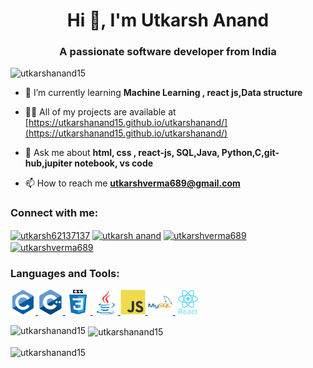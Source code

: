 <h1 align="center">Hi 👋, I'm Utkarsh Anand</h1>
<h3 align="center">A passionate software developer from India</h3>

<p align="left"> <img src="https://komarev.com/ghpvc/?username=utkarshanand15&label=Profile%20views&color=0e75b6&style=flat" alt="utkarshanand15" /> </p>

- 🌱 I’m currently learning **Machine Learning , react js,Data structure**

- 👨‍💻 All of my projects are available at [https://utkarshanand15.github.io/utkarshanand/](https://utkarshanand15.github.io/utkarshanand/)

- 💬 Ask me about **html, css , react-js, SQL,Java, Python,C,git-hub,jupiter notebook, vs code**

- 📫 How to reach me **utkarshverma689@gmail.com**

<h3 align="left">Connect with me:</h3>
<p align="left">
<a href="https://twitter.com/utkarsh62137137" target="blank"><img align="center" src="https://raw.githubusercontent.com/rahuldkjain/github-profile-readme-generator/master/src/images/icons/Social/twitter.svg" alt="utkarsh62137137" height="30" width="40" /></a>
<a href="https://linkedin.com/in/utkarsh anand" target="blank"><img align="center" src="https://raw.githubusercontent.com/rahuldkjain/github-profile-readme-generator/master/src/images/icons/Social/linked-in-alt.svg" alt="utkarsh anand" height="30" width="40" /></a>
<a href="https://www.hackerrank.com/utkarshverma689" target="blank"><img align="center" src="https://raw.githubusercontent.com/rahuldkjain/github-profile-readme-generator/master/src/images/icons/Social/hackerrank.svg" alt="utkarshverma689" height="30" width="40" /></a>
<a href="https://www.leetcode.com/utkarshverma689" target="blank"><img align="center" src="https://raw.githubusercontent.com/rahuldkjain/github-profile-readme-generator/master/src/images/icons/Social/leet-code.svg" alt="utkarshverma689" height="30" width="40" /></a>
</p>

<h3 align="left">Languages and Tools:</h3>
<p align="left"> <a href="https://www.cprogramming.com/" target="_blank" rel="noreferrer"> <img src="https://raw.githubusercontent.com/devicons/devicon/master/icons/c/c-original.svg" alt="c" width="40" height="40"/> </a> <a href="https://www.w3schools.com/cpp/" target="_blank" rel="noreferrer"> <img src="https://raw.githubusercontent.com/devicons/devicon/master/icons/cplusplus/cplusplus-original.svg" alt="cplusplus" width="40" height="40"/> </a> <a href="https://www.w3schools.com/css/" target="_blank" rel="noreferrer"> <img src="https://raw.githubusercontent.com/devicons/devicon/master/icons/css3/css3-original-wordmark.svg" alt="css3" width="40" height="40"/> </a> <a href="https://www.java.com" target="_blank" rel="noreferrer"> <img src="https://raw.githubusercontent.com/devicons/devicon/master/icons/java/java-original.svg" alt="java" width="40" height="40"/> </a> <a href="https://developer.mozilla.org/en-US/docs/Web/JavaScript" target="_blank" rel="noreferrer"> <img 
src="https://raw.githubusercontent.com/devicons/devicon/master/icons/javascript/javascript-original.svg" alt="javascript" width="40" height="40"/> </a> <a href="https://www.mysql.com/" target="_blank" rel="noreferrer"> <img src="https://raw.githubusercontent.com/devicons/devicon/master/icons/mysql/mysql-original-wordmark.svg" alt="mysql" width="40" height="40"/> </a> <a href="https://reactjs.org/" target="_blank" rel="noreferrer"> <img src="https://raw.githubusercontent.com/devicons/devicon/master/icons/react/react-original-wordmark.svg" alt="react" width="40" height="40"/> </a> </p>

<p><img align="left" src="https://github-readme-stats.vercel.app/api/top-langs?username=utkarshanand15&show_icons=true&locale=en&layout=compact" alt="utkarshanand15" /></p>

<p>&nbsp;<img align="center" src="https://github-readme-stats.vercel.app/api?username=utkarshanand15&show_icons=true&locale=en" alt="utkarshanand15" /></p>

<p><img align="center" src="https://github-readme-streak-stats.herokuapp.com/?user=utkarshanand15&" alt="utkarshanand15" /></p>
